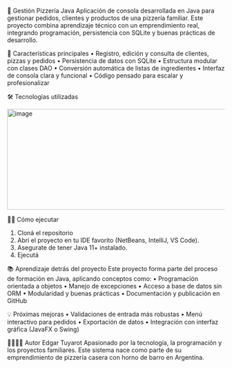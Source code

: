 🍕 Gestión Pizzería Java
Aplicación de consola desarrollada en Java para gestionar pedidos, clientes y productos de una pizzería familiar. Este proyecto combina aprendizaje técnico con un emprendimiento real, integrando programación, persistencia con SQLite y buenas prácticas de desarrollo.

🚀 Características principales
• 	Registro, edición y consulta de clientes, pizzas y pedidos
• 	Persistencia de datos con SQLite
• 	Estructura modular con clases DAO
• 	Conversión automática de listas de ingredientes
• 	Interfaz de consola clara y funcional
• 	Código pensado para escalar y profesionalizar

🛠️ Tecnologías utilizadas

<img width="595" height="233" alt="image" src="https://github.com/user-attachments/assets/55b1edf9-c078-4268-9c8a-ff5ef8e2b88e" />



🧑‍🍳 Cómo ejecutar
1. 	Cloná el repositorio
2. 	Abrí el proyecto en tu IDE favorito (NetBeans, IntelliJ, VS Code).
3. 	Asegurate de tener Java 11+ instalado.
4. 	Ejecutá
   
📚 Aprendizaje detrás del proyecto
Este proyecto forma parte del proceso de formación en Java, aplicando conceptos como:
• 	Programación orientada a objetos
• 	Manejo de excepciones
• 	Acceso a base de datos sin ORM
• 	Modularidad y buenas prácticas
• 	Documentación y publicación en GitHub

💡 Próximas mejoras
• 	Validaciones de entrada más robustas
• 	Menú interactivo para pedidos
• 	Exportación de datos
• 	Integración con interfaz gráfica (JavaFX o Swing)

👨‍👩‍👧‍👧 Autor
Edgar Tuyarot
Apasionado por la tecnología, la programación y los proyectos familiares. Este sistema nace como parte de su emprendimiento de pizzería casera con horno de barro en Argentina.
